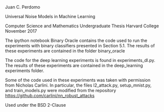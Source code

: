 Juan C. Perdomo

Universal Noise Models in Machine Learning

Computer Science and Mathematics Undergraduate Thesis
Harvard College
November 2017

The ipython notebook Binary Oracle contains the code used to run the experiments with binary classifiers presented in
Section 5.1. The results of these experiments are contained in the folder binary_oracle

The code for the deep learning experiments is found in experiments_dl.py. The results of these experiments are contained
in the deep_learning experiments folder.

Some of the code used in these experiments was taken with permission from Nicholas Carlini. In particular, the files
l2_attack.py, setup_mnist.py, and train_models.py were modified from the repository https://github.com/carlini/nn_robust_attacks

Used under the  BSD 2-Clause


